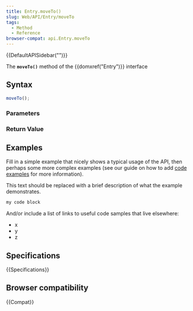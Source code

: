 ```yaml
---
title: Entry.moveTo()
slug: Web/API/Entry/moveTo
tags:
  - Method
  - Reference
browser-compat: api.Entry.moveTo
---
```

{{DefaultAPISidebar("")}}

The **`moveTo()`** method of the {{domxref("Entry")}} interface 

## Syntax

```js
moveTo();
```

### Parameters



### Return Value



## Examples

Fill in a simple example that nicely shows a typical usage of the API, then perhaps some more complex examples (see our guide on how to add [code examples](/en-US/docs/MDN/Contribute/Structures/Code_examples) for more information).

This text should be replaced with a brief description of what the example demonstrates.

```js
my code block
```

And/or include a list of links to useful code samples that live elsewhere:

*   x
*   y
*   z

## Specifications

{{Specifications}}

## Browser compatibility

{{Compat}}

